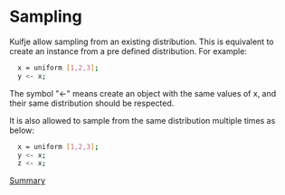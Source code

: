 # Sampling

Kuifje allow sampling from an existing distribution.
This is equivalent to create an instance from a pre defined distribution. For example:

```sh
  x = uniform [1,2,3];
  y <- x;
```

The symbol "<-" means create an object with the same values of x, and their same distribution should be respected.

It is also allowed to sample from the same distribution multiple times as below:
```sh
  x = uniform [1,2,3];
  y <- x;
  z <- x;
```

[Summary](https://github.com/gleisonsdm/Kuifje-Documentation)
